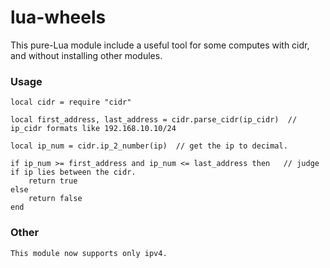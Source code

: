 # lua-wheels
This pure-Lua module include a useful tool for some computes with cidr, and without installing other modules.


### Usage

    local cidr = require "cidr"

    local first_address, last_address = cidr.parse_cidr(ip_cidr)  // ip_cidr formats like 192.168.10.10/24

    local ip_num = cidr.ip_2_number(ip)  // get the ip to decimal.

    if ip_num >= first_address and ip_num <= last_address then   // judge if ip lies between the cidr.
        return true
    else
        return false
    end


### Other

    This module now supports only ipv4.
